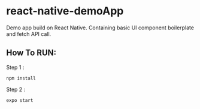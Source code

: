 # react-native-demoApp
Demo app build on React Native. Containing basic UI component boilerplate and fetch API call.

## How To RUN: 

Step 1 :
```
npm install
```

Step 2 :
```
expo start
```

